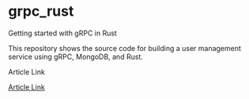 # grpc_rust

Getting started with gRPC in Rust

This repository shows the source code for building a user management service using gRPC, MongoDB, and Rust.

Article Link

[Article Link](https://fullstackwriter.dev/post/getting-started-with-grpc-in-rust?category=gRPC)